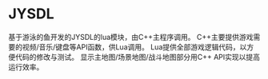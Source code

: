 # JYSDL

基于游泳的鱼开发的JYSDL的lua模块，由C++主程序调用。
C++主要提供游戏需要的视频/音乐/键盘等API函数，供Lua调用。
Lua提供全部游戏逻辑代码，以方便代码的修改与测试。
显示主地图/场景地图/战斗地图部分用C++ API实现以提高运行效率。
